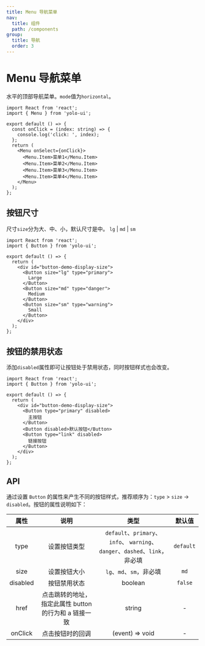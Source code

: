 ```yaml
---
title: Menu 导航菜单
nav:
  title: 组件
  path: /components
group:
  title: 导航
  order: 3
---
```


# Menu 导航菜单

水平的顶部导航菜单。`mode`值为`horizontal`。

```tsx
import React from 'react';
import { Menu } from 'yolo-ui';

export default () => {
  const onClick = (index: string) => {
    console.log('click: ', index);
  };
  return (
    <Menu onSelect={onClick}>
      <Menu.Item>菜单1</Menu.Item>
      <Menu.Item>菜单2</Menu.Item>
      <Menu.Item>菜单3</Menu.Item>
      <Menu.Item>菜单4</Menu.Item>
    </Menu>
  );
};
```

## 按钮尺寸

尺寸`size`分为大、中、小，默认尺寸是中。 `lg` | `md` | `sm`

```tsx
import React from 'react';
import { Button } from 'yolo-ui';

export default () => {
  return (
    <div id="button-demo-display-size">
      <Button size="lg" type="primary">
        Large
      </Button>
      <Button size="md" type="danger">
        Medium
      </Button>
      <Button size="sm" type="warning">
        Small
      </Button>
    </div>
  );
};
```

## 按钮的禁用状态

添加`disabled`属性即可让按钮处于禁用状态，同时按钮样式也会改变。

```tsx
import React from 'react';
import { Button } from 'yolo-ui';

export default () => {
  return (
    <div id="button-demo-display-size">
      <Button type="primary" disabled>
        主按钮
      </Button>
      <Button disabled>默认按钮</Button>
      <Button type="link" disabled>
        链接按钮
      </Button>
    </div>
  );
};
```

## API

通过设置 `Button` 的属性来产生不同的按钮样式，推荐顺序为：`type` > `size` -> `disabled`。按钮的属性说明如下：

| 属性 | 说明 | 类型 | 默认值 |
| :-: | :-: | :-: | :-: |
| type | 设置按钮类型 | `default`、`primary`、`info`、 `warning`、`danger`、`dashed`、`link`，非必填 | `default` |
| size | 设置按钮大小 | `lg`、`md`、`sm`，非必填 | `md` |
| disabled | 按钮禁用状态 | boolean | `false` |
| href | 点击跳转的地址，指定此属性 button 的行为和 a 链接一致 | string | - |
| onClick | 点击按钮时的回调 | (event) => void | - |
